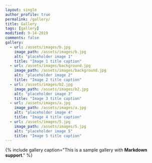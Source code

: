 ```yaml
---
layout: single
author_profile: true
permalink: /gallery/
title: Gallery
tags: [gallery]
modified: 9-14-2019
comments: false
gallery:
  - url: /assets/images/b.jpg
    image_path: /assets/images/b.jpg
    alt: "placeholder image 1"
    title: "Image 1 title caption"
  - url: /assets/images/background.jpg
    image_path: /assets/images/background.jpg
    alt: "placeholder image 2"
    title: "Image 2 title caption"
  - url: /assets/images/b2.jpg
    image_path: /assets/images/b2.jpg
    alt: "placeholder image 3"
    title: "Image 3 title caption"  
  - url: /assets/images/a.jpg
    image_path: /assets/images/a.jpg
    alt: "placeholder image 4"
    title: "Image 4 title caption"
  - url: /assets/images/5.jpg
    image_path: /assets/images/5.jpg
    alt: "placeholder image 5"
    title: "Image 5 title caption"    
---
```


{% include gallery caption="This is a sample gallery with **Markdown support**." %}

